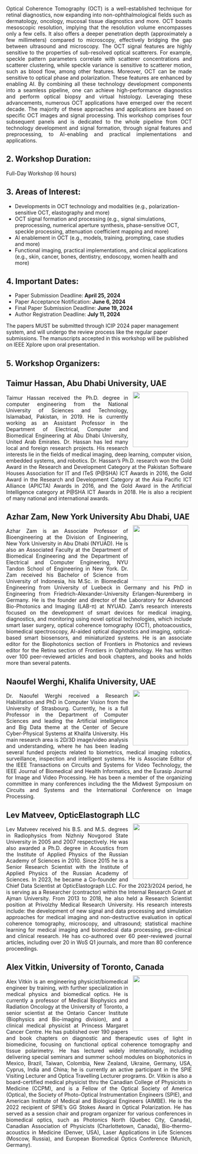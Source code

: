 <p align="justify">
Optical Coherence Tomography (OCT) is a well-established technique for retinal diagnostics, now expanding into non-ophthalmological fields such as dermatology, oncology, mucosal tissue diagnostics and more. OCT boasts mesoscopic resolution, implying that the resolution volume encompasses only a few cells. It also offers a deeper penetration depth (approximately a few millimeters) compared to microscopy, effectively bridging the gap between ultrasound and microscopy.
The OCT signal features are highly sensitive to the properties of sub-resolved optical scatterers. For example, speckle pattern parameters correlate with scatterer concentrations and scatterer clustering, while speckle variance is sensitive to scatterer motion, such as blood flow, among other features. Moreover, OCT can be made sensitive to optical phase and polarization. These features are enhanced by enabling AI.
By combining all these technology development components into a seamless pipeline, one can achieve high-performance diagnostics and perform optical biopsy and virtual histology. Leveraging these advancements, numerous OCT applications have emerged over the recent decade. The majority of these approaches and applications are based on specific OCT images and signal processing.
This workshop comprises four subsequent panels and is dedicated to the whole pipeline from OCT technology development and signal formation, through signal features and preprocessing, to AI-enabling and practical implementations and applications.
</p>

## 2. Workshop Duration:
Full-Day Workshop (6 hours)

## 3. Areas of Interest:

- Developments in OCT technology and modalities (e.g., polarization-sensitive OCT, elastography and more)
- OCT signal formation and processing (e.g., signal simulations, preprocessing, numerical aperture synthesis, phase-sensitive OCT, speckle processing, attenuation coefficient mapping and more)
- AI enablement in OCT (e.g., models, training, prompting, case studies and more)
- Functional imaging, practical implementations, and clinical applications (e.g., skin, cancer, bones, dentistry, endoscopy, women health and more)

## 4. Important Dates:
- Paper Submission Deadline: **April 25, 2024**
- Paper Acceptance Notification: **June 6, 2024**
- Final Paper Submission Deadline: **June 19, 2024**
- Author Registration Deadline: **July 11, 2024**

The papers MUST be submitted through ICIP 2024 paper management system, and will undergo the review process like the regular paper submissions. The manuscripts accepted in this workshop will be published on IEEE Xplore upon oral presentation.

## 5. Workshop Organizers:
<h2>
Taimur Hassan, Abu Dhabi University, UAE 
<img src="/octworkshop/images/taimur.png" align="right" style="padding: 10px 10px 10px 10px; height: 150px; width:150px;"/>
</h2>
<p align="justify">
Taimur Hassan received the Ph.D. degree in computer engineering from the National University of Sciences and Technology, Islamabad, Pakistan, in 2019. He is currently working as an Assistant Professor in the Department of Electrical, Computer and Biomedical Engineering at Abu Dhabi University, United Arab Emirates. Dr. Hassan has led many local and foreign research projects. His research interests lie in the fields of medical imaging, deep learning, computer vision, embedded systems, and robotics. Dr. Hassan’s Ph.D. research won the Gold Award in the Research and Development Category at the Pakistan Software Houses Association for IT and ITeS (P@SHA) ICT Awards in 2016, the Gold Award in the Research and Development Category at the Asia Pacific ICT Alliance (APICTA) Awards in 2016, and the Gold Award in the Artificial Intelligence category at P@SHA ICT Awards in 2018. He is also a recipient of many national and international awards.
</p>

<h2>
Azhar Zam, New York University Abu Dhabi, UAE 
<img src="/octworkshop/images/azhar.jpg" align="right" style="padding: 10px 10px 10px 10px; height: 150px; width:150px;"/>
</h2> <p align="justify">
Azhar Zam is an Associate Professor of Bioengineering at the Division of Engineering, New York University in Abu Dhabi (NYUAD). He is also an Associated Faculty at the Department of Biomedical Engineering and the Department of Electrical and Computer Engineering, NYU Tandon School of Engineering in New York. Dr. Zam received his Bachelor of Science from University of Indonesia, his M.Sc. in Biomedical Engineering from University of Luebeck in Germany and his PhD in Engineering from Friedrich-Alexander-University Erlangen-Nuremberg in Germany. He is the founder and director of the Laboratory for Advanced Bio-Photonics and Imaging (LAB-π) at NYUAD. Zam’s research interests focused on the development of smart devices for medical imaging, diagnostics, and monitoring using novel optical technologies, which include smart laser surgery, optical coherence tomography (OCT), photoacoustics, biomedical spectroscopy, AI-aided optical diagnostics and imaging, optical-based smart biosensors, and miniaturized systems. He is an associate editor for the Biophotonics section of Frontiers in Photonics and reviews editor for the Retina section of Frontiers in Ophthalmology. He has written over 100 peer-reviewed articles and book chapters, and books and holds more than several patents.
</p>

<h2>
Naoufel Werghi, Khalifa University, UAE 
<img src="/octworkshop/images/naoufel.png" align="right" style="padding: 10px 10px 10px 10px; height: 150px; width:150px;"/>
</h2> <p align="justify">
Dr. Naoufel Werghi received a Research Habilitation and PhD in Computer Vision from the University of Strasbourg. Currently, he is a full Professor in the Department of Computer Sciences and leading the Artificial intelligence and Big Data theme at the Center of Secure Cyber-Physical Systems at Khalifa University. His main research area is 2D/3D image/video analysis and understanding, where he has been leading several funded projects related to biometrics, medical imaging robotics, surveillance, inspection and intelligent systems. He is Associate Editor of the IEEE Transactions on Circuits and Systems for Video Technology, the IEEE Journal of Biomedical and Health Informatics, and the Eurasip  Journal for Image and Video Processing. He has been a member of the organizing committee in many conferences including the the Midwest Symposium on Circuits and Systems and the International Conference on Image Processing.
</p>

<h2>
Lev Matveev, OpticElastograph LLC
<img src="/octworkshop/images/lev.jpg" align="right" style="padding: 10px 10px 10px 10px; height: 150px; width:150px;"/>
</h2> <p align="justify">
Lev Matveev received his B.S. and M.S. degrees in Radiophysics from Nizhniy Novgorod State University in 2005 and 2007 respectively. He was also awarded a Ph.D. degree in Acoustics from the Institute of Applied Physics of the Russian Academy of Sciences in 2010. Since 2015 he is a Senior Research Scientist with the Institute of Applied Physics of the Russian Academy of Sciences. In 2023, he became a Co-founder and Chief Data Scientist at OpticElastograph LLC. For the 2023/2024 period, he is serving as a Researcher (contractor) within the Internal Research Grant at Ajman University. From 2013 to 2018, he also held a Research Scientist position at Privolzhy Medical Research University. His research interests include: the development of new signal and data processing and simulation approaches for medical imaging and non-destructive evaluation in optical coherence tomography, microscopy, and ultrasound; statistical machine learning for medical imaging and biomedical data processing, pre-clinical and clinical research. He has co-authored over 60 peer-reviewed journal articles, including over 20 in WoS Q1 journals, and more than 80 conference proceedings. </p>

<h2>
Alex Vitkin, University of Toronto, Canada 
<img src="/octworkshop/images/alex.jpg" align="right" style="padding: 10px 10px 10px 10px; height: 150px; width:150px;"/>
</h2> <p align="justify">
Alex Vitkin is an engineering physicist/biomedical engineer by training, with further specialization in medical physics and biomedical optics.  He is currently a professor of Medical Biophysics and Radiation Oncology at the University of Toronto, a senior scientist at the Ontario Cancer Institute (Biophysics and Bio-imaging division), and a clinical medical physicist at Princess Margaret Cancer Centre.  He has published over 190 papers and book chapters on diagnostic and therapeutic uses of light in biomedicine, focusing on functional optical coherence tomography and tissue polarimetry.  He has lectured widely internationally, including delivering special seminars and summer school modules on biophotonics in Mexico, Brazil, Taiwan, Colombia, New Zealand, Ukraine, Germany, USA, Cyprus, India and China; he is currently an active participant in the SPIE Visiting Lecturer and Optica Travelling Lecturer programs.  Dr. Vitkin is also a board-certified medical physicist thru the Canadian College of Physicists in Medicine (CCPM), and is a Fellow of the Optical Society of America (Optica), the Society of Photo-Optical Instrumentation Engineers (SPIE), and American Institute of Medical and Biological Engineers (AIMBE).  He is the 2022 recipient of SPIE’s GG Stokes Award in Optical Polarization. He has served as a session chair and program organizer for various conferences in biomedical optics, such as Photonics North (Quebec City, Canada), Canadian Association of Physicists (Charlottetown, Canada), Bio-thermo-acoustics in Medicine (Denver, USA), Laser Applications in Life Sciences (Moscow, Russia), and European Biomedical Optics Conference (Munich, Germany). </p>
